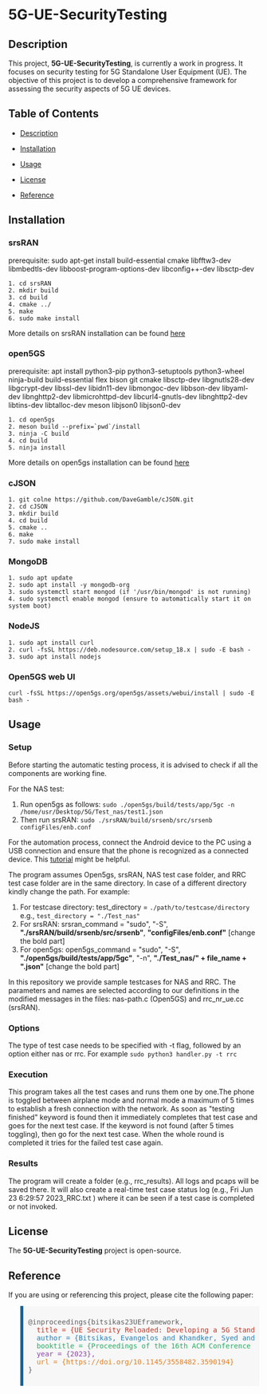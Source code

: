 # 5G-UE-SecurityTesting

## Description

This project, **5G-UE-SecurityTesting**, is currently a work in progress. It focuses on security testing for 5G Standalone User Equipment (UE). The objective of this project is to develop a comprehensive framework for assessing the security aspects of 5G UE devices.

## Table of Contents

- [Description](#description)
- [Installation](#installation)
- [Usage](#usage)

- [License](#license)
- [Reference](#reference)

## Installation

### srsRAN
prerequisite:  sudo apt-get install build-essential cmake libfftw3-dev libmbedtls-dev libboost-program-options-dev libconfig++-dev libsctp-dev
```
1. cd srsRAN    
2. mkdir build    
3. cd build
4. cmake ../
5. make
6. sudo make install
```
   
More details on srsRAN installation can be found [here](https://docs.srsran.com/projects/4g/en/latest/general/source/1_installation.html)
    
### open5GS
prerequisite:  apt install python3-pip python3-setuptools python3-wheel ninja-build build-essential flex bison git cmake libsctp-dev libgnutls28-dev libgcrypt-dev libssl-dev libidn11-dev libmongoc-dev libbson-dev libyaml-dev libnghttp2-dev libmicrohttpd-dev libcurl4-gnutls-dev libnghttp2-dev libtins-dev libtalloc-dev meson libjson0 libjson0-dev
```
1. cd open5gs
2. meson build --prefix=`pwd`/install
3. ninja -C build
4. cd build
5. ninja install
```
   
More details on open5gs installation can be found [here](https://open5gs.org/open5gs/docs/guide/02-building-open5gs-from-sources)

### cJSON
```
1. git colne https://github.com/DaveGamble/cJSON.git
2. cd cJSON
3. mkdir build
4. cd build
5. cmake ..
6. make
7. sudo make install
```

### MongoDB
```
1. sudo apt update
2. sudo apt install -y mongodb-org
3. sudo systemctl start mongod (if '/usr/bin/mongod' is not running)
4. sudo systemctl enable mongod (ensure to automatically start it on system boot)
```

### NodeJS
```
1. sudo apt install curl
2. curl -fsSL https://deb.nodesource.com/setup_18.x | sudo -E bash -
3. sudo apt install nodejs
```

### Open5GS web UI
```
curl -fsSL https://open5gs.org/open5gs/assets/webui/install | sudo -E bash -
```

## Usage

### Setup

Before starting the automatic testing process, it is advised to check if all the components are working fine.

For the NAS test:
1. Run open5gs as follows: `sudo ./open5gs/build/tests/app/5gc -n /home/usr/Desktop/5G/Test_nas/test1.json`
2. Then run srsRAN: `sudo ./srsRAN/build/srsenb/src/srsenb configFiles/enb.conf`

<!--
For the RRC test:
1. Run open5gs as follows: `sudo ./open5gs/build/tests/app/5gc -n /home/usr/Desktop/5G/Test_nas/test1.json`
2. Then run srsRAN: `sudo ./srsRAN/build/srsenb/src/srsenb configFiles/enb.conf`
3. Finally, at the eNB side, `test /home/usr/Desktop/5G/Test_rrc/testcases1.json` (On the terminal, after a complete gNB initialization)

If these steps run properly, then the system is ready for the automation process using `handler.py`. Please note that in order to run the RRC test, it is necessary to run a NAS test as well. In this case, the NAS test1.json is executed concurrently with the RRC test, but NAS test1.json can be a dummy testcase.
-->

For the automation process, connect the Android device to the PC using a USB connection and ensure that the phone is recognized as a connected device. This [tutorial](https://www.youtube.com/watch?v=GERlhgCcoBc) might be helpful. 

The program assumes Open5gs, srsRAN, NAS test case folder, and RRC test case folder are in the same directory. In case of a different directory kindly change the path. For example:

1. For testcase directory: test_directory = `./path/to/testcase/directory` e.g., `test_directory = "./Test_nas"`
2. For srsRAN:  srsran_command = "sudo", "-S", **"./srsRAN/build/srsenb/src/srsenb"**, **"configFiles/enb.conf"** [change the bold part]
3. For open5gs: open5gs_command = "sudo", "-S", **"./open5gs/build/tests/app/5gc"**, "-n", **"./Test_nas/" + file_name + ".json"** [change the bold part]

In this repository we provide sample testcases for NAS and RRC. The parameters and names are selected according to our definitions in the modified messages in the files: nas-path.c (Open5GS) and rrc_nr_ue.cc (srsRAN).

### Options

The type of test case needs to be specified with -t flag, followed by an option either nas or rrc. For example 
`sudo python3 handler.py -t rrc`

### Execution

This program takes all the test cases and runs them one by one.The phone is toggled between airplane mode and normal mode a maximum of 5 times to establish a fresh connection with the network. As soon as "testing finished" keyword is found then it immediately completes that test case and goes for the next test case. If the keyword is not found (after 5 times toggling), then go for the next test case. When the whole round is completed it tries for the failed test case again. 

### Results

The program will create a folder (e.g., rrc_results). All logs and pcaps will be saved there. It will also create a real-time test case status log (e.g., Fri Jun 23 6:29:57 2023_RRC.txt ) where it can be seen if a test case is completed or not invoked.


## License

The **5G-UE-SecurityTesting** project is open-source.

## Reference

If you are using or referencing this project, please cite the following paper:

<blockquote style="background-color: #f7f7f7; padding: 10px; border-left: 6px solid #1f618d;">

<pre>
@inproceedings{bitsikas23UEframework,
  <span style="color: #c0392b;">title = {UE Security Reloaded: Developing a 5G Standalone User-Side Security Testing Framework},</span>
  <span style="color: #2980b9;">author = {Bitsikas, Evangelos and Khandker, Syed and Salous, Ahmad and Ranganathan, Aanjhan and Piqueras Jover, Roger and Pöpper, Christina},</span>
  <span style="color: #27ae60;">booktitle = {Proceedings of the 16th ACM Conference on Security and Privacy in Wireless and Mobile Networks},</span>
  <span style="color: #8e44ad;">year = {2023},</span>
  <span style="color: #e67e22;">url = {https://doi.org/10.1145/3558482.3590194}</span>
}
</pre>
</blockquote>
